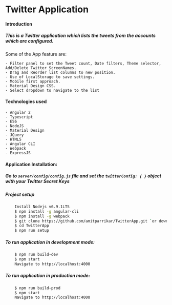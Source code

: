 # Twitter Application

#### Introduction
##### This is a Twitter application which lists the tweets from the accounts which are configured.
Some of the App feature are:

    - Filter panel to set the Tweet count, Date filters, Theme selector, Add/Delete Twitter ScreenNames.
    - Drag and Reorder list columns to new position.
    - Use of LocalStorage to save settings.
    - Mobile first approach.
    - Material Design CSS.
    - Select dropdown to navigate to the list


#### Technologies used
    - Angular 2
    - Typescript
    - ES6
    - NodeJS
    - Material Design
    - JQuery
    - HTML5
    - Angular CLI
    - Webpack
    - ExpressJS

#### Application Installation:
##### Go to `server/config/config.js` file and set the `twitterConfig: { }` object with your Twitter Secret Keys
##### Project setup
```sh
    Install Nodejs v6.9.1LTS
    $ npm install -g angular-cli
    $ npm install -g webpack
    $ git clone https://github.com/amitparrikar/TwitterApp.git `or download zip https://github.com/amitparrikar/TwitterApp/archive/master.zip`
    $ cd TwitterApp
    $ npm run setup
```
##### To run application in development mode:
```sh
    $ npm run build-dev
    $ npm start
    Navigate to http://localhost:4000
```
##### To run application in production mode:
```sh
    $ npm run build-prod
    $ npm start
    Navigate to http://localhost:4000
```




